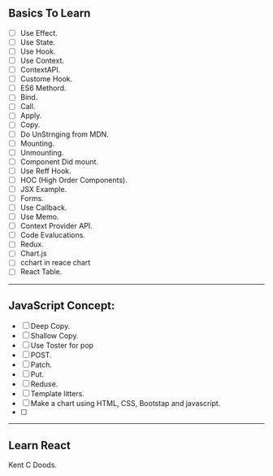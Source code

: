 ## Basics To Learn

* [ ] Use Effect.
* [ ] Use State.
* [ ] Use Hook.
* [ ] Use Context.
* [ ] ContextAPI.
* [ ] Custome Hook.
* [ ] ES6 Methord.
* [ ] Bind.
* [ ] Call.
* [ ] Apply.
* [ ] Copy.
* [ ] Do UnStrnging from MDN.
* [ ] Mounting.
* [ ] Unmounting.
* [ ] Component Did mount.
* [ ] Use Reff Hook.
* [ ] HOC (High Order Components).
* [ ] JSX Example.
* [ ] Forms.
* [ ] Use Callback.
* [ ] Use Memo.
* [ ] Context Provider API.
* [ ] Code Evalucations.
* [ ] Redux.
* [ ] Chart.js
* [ ] cchart in reace chart
* [ ] React Table.

---

## JavaScript Concept: 

* [ ] Deep Copy.
* [ ] Shallow Copy.
* [ ] Use Toster for pop
* [ ] POST.
* [ ] Patch.
* [ ] Put.
* [ ] Reduse.
* [ ] Template litters.
* [ ] Make a chart using HTML, CSS, Bootstap and javascript.
* [ ] 

---

## Learn React

Kent C Doods.
